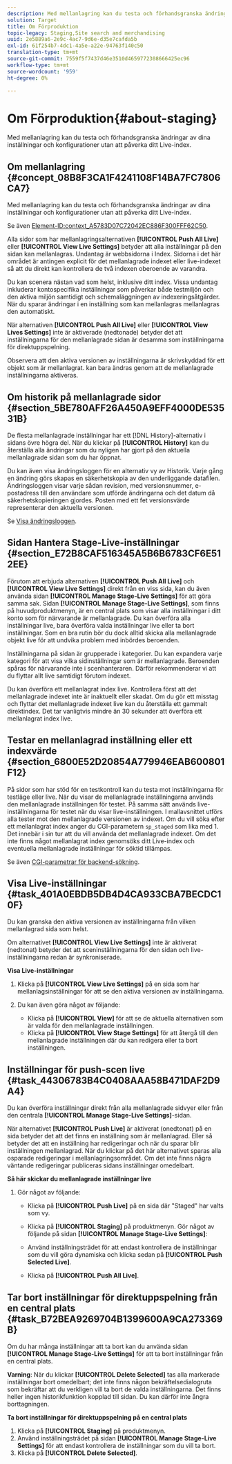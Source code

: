 ```yaml
---
description: Med mellanlagring kan du testa och förhandsgranska ändringar av dina inställningar och konfigurationer utan att påverka ditt Live-index.
solution: Target
title: Om Förproduktion
topic-legacy: Staging,Site search and merchandising
uuid: 2e5889a6-2e9c-4ac7-9d6e-d35e7cafda5b
exl-id: 61f254b7-4dc1-4a5e-a22e-94763f140c50
translation-type: tm+mt
source-git-commit: 7559f5f7437d46e3510d4659772308666425ec96
workflow-type: tm+mt
source-wordcount: '959'
ht-degree: 0%

---
```


# Om Förproduktion{#about-staging}

Med mellanlagring kan du testa och förhandsgranska ändringar av dina inställningar och konfigurationer utan att påverka ditt Live-index.

## Om mellanlagring {#concept_08B8F3CA1F4241108F14BA7FC7806CA7}

Med mellanlagring kan du testa och förhandsgranska ändringar av dina inställningar och konfigurationer utan att påverka ditt Live-index.

Se även [Element-ID:context_A5783D07C72042EC886F300FFF62C50](c-about-simulator.md#context_A5783D07C72042EC8886F300FFF62C50).

Alla sidor som har mellanlagringsalternativen **[!UICONTROL Push All Live]** eller **[!UICONTROL View Live Settings]** betyder att alla inställningar på den sidan kan mellanlagras. Undantag är webbsidorna i Index. Sidorna i det här området är antingen explicit för det mellanlagrade indexet eller live-indexet så att du direkt kan kontrollera de två indexen oberoende av varandra.

Du kan scenera nästan vad som helst, inklusive ditt index. Vissa undantag inkluderar kontospecifika inställningar som påverkar både testmiljön och den aktiva miljön samtidigt och schemaläggningen av indexeringsåtgärder. När du sparar ändringar i en inställning som kan mellanlagras mellanlagras den automatiskt.

När alternativen **[!UICONTROL Push All Live]** eller **[!UICONTROL View Lives Settings]** inte är aktiverade (nedtonade) betyder det att inställningarna för den mellanlagrade sidan är desamma som inställningarna för direktuppspelning.

Observera att den aktiva versionen av inställningarna är skrivskyddad för ett objekt som är mellanlagrat. kan bara ändras genom att de mellanlagrade inställningarna aktiveras.

## Om historik på mellanlagrade sidor {#section_5BE780AFF26A450A9EFF4000DE53531B}

De flesta mellanlagrade inställningar har ett [!DNL History]-alternativ i sidans övre högra del. När du klickar på **[!UICONTROL History]** kan du återställa alla ändringar som du nyligen har gjort på den aktuella mellanlagrade sidan som du har öppnat.

Du kan även visa ändringsloggen för en alternativ vy av Historik. Varje gång en ändring görs skapas en säkerhetskopia av den underliggande datafilen. Ändringsloggen visar varje sådan revision, med versionsnummer, e-postadress till den användare som utförde ändringarna och det datum då säkerhetskopieringen gjordes. Posten med ett fet versionsvärde representerar den aktuella versionen.

Se [Visa ändringsloggen](c-about-reports-menu/c-about-reports-menu.md#task_166F1156719F4B3D834BEA8E249C8057).

## Sidan Hantera Stage-Live-inställningar {#section_E72B8CAF516345A5B6B6783CF6E512EE}

Förutom att erbjuda alternativen **[!UICONTROL Push All Live]** och **[!UICONTROL View Live Settings]** direkt från en viss sida, kan du även använda sidan **[!UICONTROL Manage Stage-Live Settings]** för att göra samma sak. Sidan **[!UICONTROL Manage Stage-Live Settings]**, som finns på huvudproduktmenyn, är en central plats som visar alla inställningar i ditt konto som för närvarande är mellanlagrade. Du kan överföra alla inställningar live, bara överföra valda inställningar live eller ta bort inställningar. Som en bra rutin bör du dock alltid skicka alla mellanlagrade objekt live för att undvika problem med inbördes beroenden.

Inställningarna på sidan är grupperade i kategorier. Du kan expandera varje kategori för att visa vilka sidinställningar som är mellanlagrade. Beroenden spåras för närvarande inte i scenhanteraren. Därför rekommenderar vi att du flyttar allt live samtidigt förutom indexet.

Du kan överföra ett mellanlagrat index live. Kontrollera först att det mellanlagrade indexet inte är inaktuellt eller skadat. Om du gör ett misstag och flyttar det mellanlagrade indexet live kan du återställa ett gammalt direktindex. Det tar vanligtvis mindre än 30 sekunder att överföra ett mellanlagrat index live.

## Testar en mellanlagrad inställning eller ett indexvärde {#section_6800E52D20854A779946EAB600801F12}

På sidor som har stöd för en testkontroll kan du testa mot inställningarna för testläge eller live. När du visar de mellanlagrade inställningarna används den mellanlagrade inställningen för testet. På samma sätt används live-inställningarna för testet när du visar live-inställningen. I mallavsnittet utförs alla tester mot den mellanlagrade versionen av indexet. Om du vill söka efter ett mellanlagrat index anger du CGI-parametern `sp_staged` som lika med 1. Det innebär i sin tur att du vill använda det mellanlagrade indexet. Om det inte finns något mellanlagrat index genomsöks ditt Live-index och eventuella mellanlagrade inställningar för söktid tillämpas.

Se även [CGI-parametrar för backend-sökning](c-appendices/c-cgiparameters.md#reference_582E85C3886740C98FE88CA9DF7918E8).

## Visa Live-inställningar {#task_401A0EBDB5DB4D4CA933CBA7BECDC10F}

Du kan granska den aktiva versionen av inställningarna från vilken mellanlagrad sida som helst.

<!-- 

t_viewing_live_settings.xml

 -->

Om alternativet **[!UICONTROL View Live Settings]** inte är aktiverat (nedtonat) betyder det att sceninställningarna för den sidan och live-inställningarna redan är synkroniserade.

**Visa Live-inställningar**

1. Klicka på **[!UICONTROL View Live Settings]** på en sida som har mellanlagsinställningar för att se den aktiva versionen av inställningarna.
1. Du kan även göra något av följande:

   * Klicka på **[!UICONTROL View]** för att se de aktuella alternativen som är valda för den mellanlagrade inställningen.
   * Klicka på **[!UICONTROL View Stage Settings]** för att återgå till den mellanlagrade inställningen där du kan redigera eller ta bort inställningen.

## Inställningar för push-scen live {#task_44306783B4C0408AAA58B471DAF2D9A4}

Du kan överföra inställningar direkt från alla mellanlagrade sidvyer eller från den centrala **[!UICONTROL Manage Stage-Live Settings]**-sidan.

<!-- 

t_pushing_live_settings_live.xml

 -->

När alternativet **[!UICONTROL Push Live]** är aktiverat (onedtonat) på en sida betyder det att det finns en inställning som är mellanlagrad. Eller så betyder det att en inställning har redigeringar och när du sparar blir inställningen mellanlagrad. När du klickar på det här alternativet sparas alla osparade redigeringar i mellanlagringsområdet. Om det inte finns några väntande redigeringar publiceras sidans inställningar omedelbart.

**Så här skickar du mellanlagrade inställningar live**

1. Gör något av följande:

   * Klicka på **[!UICONTROL Push Live]** på en sida där &quot;Staged&quot; har valts som vy.
   * Klicka på **[!UICONTROL Staging]** på produktmenyn. Gör något av följande på sidan **[!UICONTROL Manage Stage-Live Settings]**:

   * Använd inställningsträdet för att endast kontrollera de inställningar som du vill göra dynamiska och klicka sedan på **[!UICONTROL Push Selected Live]**.
   * Klicka på **[!UICONTROL Push All Live]**.

## Tar bort inställningar för direktuppspelning från en central plats {#task_B72BEA9269704B1399600A9CA273369B}

Om du har många inställningar att ta bort kan du använda sidan **[!UICONTROL Manage Stage-Live Settings]** för att ta bort inställningar från en central plats.

<!-- 

t_deleting_staged_settings_from_a_central_location.xml

 -->

**Varning**: När du klickar  **[!UICONTROL Delete Selected]** tas alla markerade inställningar bort omedelbart; det inte finns någon bekräftelsedialogruta som bekräftar att du verkligen vill ta bort de valda inställningarna. Det finns heller ingen historikfunktion kopplad till sidan. Du kan därför inte ångra borttagningen.

**Ta bort inställningar för direktuppspelning på en central plats**

1. Klicka på **[!UICONTROL Staging]** på produktmenyn.
1. Använd inställningsträdet på sidan **[!UICONTROL Manage Stage-Live Settings]** för att endast kontrollera de inställningar som du vill ta bort.
1. Klicka på **[!UICONTROL Delete Selected]**.
